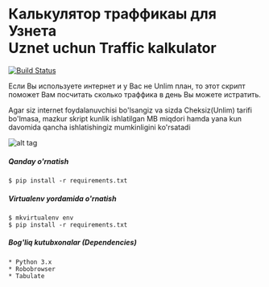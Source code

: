 # Калькулятор траффикаы для Узнета <br/> Uznet uchun Traffic kalkulator
[![Build Status](https://travis-ci.org/mirzaevaziz/uz_inet_traffic_calc.svg?branch=master)](https://travis-ci.org/mirzaevaziz/uz_inet_traffic_calc)

Если Вы используете интернет и у Вас не Unlim план, то этот скрипт поможет Вам посчитать сколько траффика в день Вы можете истратить.


Agar siz internet foydalanuvchisi bo'lsangiz va sizda Cheksiz(Unlim) tarifi bo'lmasa, mazkur skript kunlik ishlatilgan MB miqdori hamda yana kun davomida qancha ishlatishingiz mumkinligini ko'rsatadi

![alt tag](https://github.com/mirzaevaziz/uz_inet_traffic_calc/blob/master/Screen.png?raw=true)

##### Qanday o'rnatish
    $ pip install -r requirements.txt 
    
##### Virtualenv yordamida o'rnatish 
    $ mkvirtualenv env
    $ pip install -r requirements.txt 
##### Bog'liq kutubxonalar (Dependencies)
    * Python 3.x
    * Robobrowser
    * Tabulate
    
